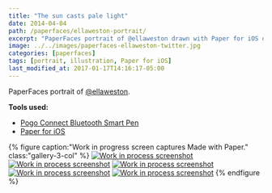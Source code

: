 ```yaml
---
title: "The sun casts pale light"
date: 2014-04-04
path: /paperfaces/ellaweston-portrait/
excerpt: "PaperFaces portrait of @ellaweston drawn with Paper for iOS on an iPad."
image: ../../images/paperfaces-ellaweston-twitter.jpg
categories: [paperfaces]
tags: [portrait, illustration, Paper for iOS]
last_modified_at: 2017-01-17T14:16:17-05:00
---
```


PaperFaces portrait of [@ellaweston](https://twitter.com/ellaweston).

**Tools used:**

- [Pogo Connect Bluetooth Smart Pen](https://www.amazon.com/gp/product/B009K448L4/ref=as_li_ss_tl?ie=UTF8&camp=1789&creative=390957&creativeASIN=B009K448L4&linkCode=as2&tag=mademist-20)
- [Paper for iOS](https://paper.bywetransfer.com/)

{% figure caption:"Work in progress screen captures Made with Paper." class:"gallery-3-col" %}
[![Work in process screenshot](../../images/paperfaces-ellaweston-process-1-600.jpg)](../../images/paperfaces-ellaweston-process-1-lg.jpg)
[![Work in process screenshot](../../images/paperfaces-ellaweston-process-2-600.jpg)](../../images/paperfaces-ellaweston-process-2-lg.jpg)
[![Work in process screenshot](../../images/paperfaces-ellaweston-process-3-600.jpg)](../../images/paperfaces-ellaweston-process-3-lg.jpg)
[![Work in process screenshot](../../images/paperfaces-ellaweston-process-4-600.jpg)](../../images/paperfaces-ellaweston-process-4-lg.jpg)
[![Work in process screenshot](../../images/paperfaces-ellaweston-process-5-600.jpg)](../../images/paperfaces-ellaweston-process-5-lg.jpg)
{% endfigure %}
